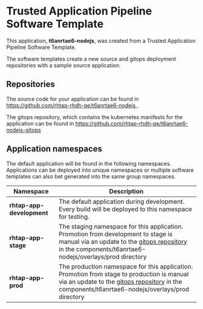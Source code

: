 # Trusted Application Pipeline Software Template

This application, **t6anrtae6-nodejs**, was created from a Trusted Application Pipeline Software Template.

The software templates create a new source and gitops deployment repositories with a sample source application. 

## Repositories

The source code for your application can be found in [https://github.com/rhtap-rhdh-qe/t6anrtae6-nodejs ](https://github.com/rhtap-rhdh-qe/t6anrtae6-nodejs ).
 
The gitops repository, which contains the kubernetes manifests for the application can be found in 
[https://github.com/rhtap-rhdh-qe/t6anrtae6-nodejs-gitops ](https://github.com/rhtap-rhdh-qe/t6anrtae6-nodejs-gitops ) 

## Application namespaces 

The default application will be found in the following namespaces. Applications can be deployed into unique namespaces or multiple software templates can also bet generated into the same group namespaces.  

|  Namespace   |  Description   |  
| -------- | -------- |   
| **rhtap-app-development** | The default application during development. Every build will be deployed to this namespace for testing. | 
| **rhtap-app-stage** | The staging namespace for this application. Promotion from development to stage is manual via an update to the [gitops repository](https://github.com/rhtap-rhdh-qe/t6anrtae6-nodejs-gitops ) in the components/t6anrtae6-nodejs/overlays/prod directory |  
| **rhtap-app-prod** | The production namespace for this application. Promotion from stage to production is manual via an update to the [gitops repository](https://github.com/rhtap-rhdh-qe/t6anrtae6-nodejs-gitops ) in the components/t6anrtae6-nodejs/overlays/prod directory | 